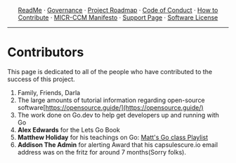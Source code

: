 <b><div align="center"></b> [ReadMe](./README.md) · [Governance](./GOVERNANCE.md) · [Project Roadmap](https://github.com/Unearthlyglow/micr-ccm/milestones) · [Code of Conduct](./CODE_OF_CONDUCT.md) · [How to Contribute](./HOW_TO_CONTRIBUTE.md) · [MICR-CCM Manifesto](./MICR_MANIFESTO.md) · [Support Page](./SUPPORT.MD) · [Software License](/LICENSE) </div>

 ---

# Contributors 



This page is dedicated to all of the people who have contributed to the success of this project.

1.  Family, Friends, Darla
2.  The large amounts of tutorial information regarding open-source software[https://opensource.guide/](https://opensource.guide/)
3. The work done on Go.dev to help get developers up and running with Go
4.  **Alex Edwards** for the Lets Go Book
5.  **Matthew Holiday** for his teachings on Go: 
[Matt's Go class Playlist](https://www.youtube.com/watch?v=iDQAZEJK8lI&list=PLoILbKo9rG3skRCj37Kn5Zj803hhiuRK6)
6. **Addison The Admin** for alerting Award that his capsulescure.io email address was on the fritz for around 7 months(Sorry folks).
